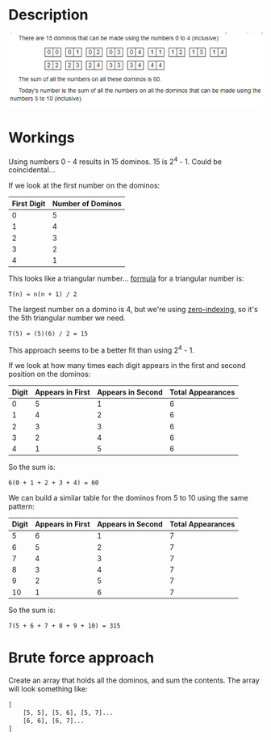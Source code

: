 # Description
!["Day 7"](./mscroggs-day7.png "Day 7")

# Workings
Using numbers 0 - 4 results in 15 dominos. 15 is 2<sup>4</sup> - 1. Could be coincidental...

If we look at the first number on the dominos:

First Digit|Number of Dominos
--|--
0|5
1|4
2|3
3|2
4|1

This looks like a triangular number... [formula](https://www.mathsisfun.com/algebra/triangular-numbers.html) for a triangular number is:

```
T(n) = n(n + 1) / 2
```

The largest number on a domino is 4, but we're using [zero-indexing](https://en.wikipedia.org/wiki/Zero-based_numbering), so it's the 5th triangular number we need.

```
T(5) = (5)(6) / 2 = 15
```

This approach seems to be a better fit than using 2<sup>4</sup> - 1.

If we look at how many times each digit appears in the first and second position on the dominos:

Digit|Appears in First|Appears in Second|Total Appearances
--|--|--|--
0|5|1|6
1|4|2|6
2|3|3|6
3|2|4|6
4|1|5|6

So the sum is:
```
6(0 + 1 + 2 + 3 + 4) = 60
```

We can build a similar table for the dominos from 5 to 10 using the same pattern:

Digit|Appears in First|Appears in Second|Total Appearances
--|--|--|--
5|6|1|7
6|5|2|7
7|4|3|7
8|3|4|7
9|2|5|7
10|1|6|7

So the sum is:
```
7(5 + 6 + 7 + 8 + 9 + 10) = 315
```

# Brute force approach
Create an array that holds all the dominos, and sum the contents. The array will look something like:

```
[
    [5, 5], [5, 6], [5, 7]...
    [6, 6], [6, 7]...
]
```

